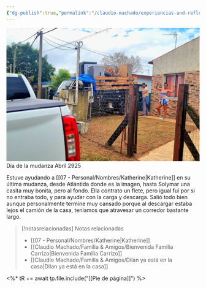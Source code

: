 ```yaml
---
{"dg-publish":true,"permalink":"/claudio-machado/experiencias-and-reflexiones/mudanza-de-katherine/","title":"Mudanza de Katherine","tags":["Amistad"]}
---
```


<div class="bloque-imagen">
  <img src="https://raw.githubusercontent.com/1210CM/Media-imagen-video/refs/heads/main/img/imagenes_destacadas/20250409_mudanza_katherine.jpg" alt="Descripción de la imagen" style="max-width: 100%; height: auto;">
  <span class="pie-foto">Dia de la mudanza Abril 2925</span>
</div>

Estuve ayudando a [[07 - Personal/Nombres/Katherine\|Katherine]] en su última mudanza, desde Atlántida donde es la imagen, hasta Solymar una casita muy bonita, pero al fondo. Ella contrato un flete, pero igual fuí por si no entraba todo, y para ayudar con la carga y descarga. Salió todo bien aunque personalmente termine muy cansado porque al descargar estaba lejos el camión de la casa, teníamos que  atravesar un corredor bastante largo. 




> [!notasrelacionadas] Notas relacionadas
> - [[07 - Personal/Nombres/Katherine\|Katherine]]
> - [[Claudio Machado/Familia & Amigos/Bienvenida Familia Carrizo\|Bienvenida Familia Carrizo]]
> - [[Claudio Machado/Familia & Amigos/Dilan ya está en la casa\|Dilan ya está en la casa]]

<%* tR += await tp.file.include("[[Pie de página]]") %>
